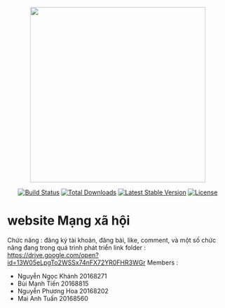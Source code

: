 <p align="center"><img src="https://res.cloudinary.com/dtfbvvkyp/image/upload/v1566331377/laravel-logolockup-cmyk-red.svg" width="400"></p>

<p align="center">
<a href="https://travis-ci.org/laravel/framework"><img src="https://travis-ci.org/laravel/framework.svg" alt="Build Status"></a>
<a href="https://packagist.org/packages/laravel/framework"><img src="https://poser.pugx.org/laravel/framework/d/total.svg" alt="Total Downloads"></a>
<a href="https://packagist.org/packages/laravel/framework"><img src="https://poser.pugx.org/laravel/framework/v/stable.svg" alt="Latest Stable Version"></a>
<a href="https://packagist.org/packages/laravel/framework"><img src="https://poser.pugx.org/laravel/framework/license.svg" alt="License"></a>
</p>

# website Mạng xã hội
Chức năng : đăng ký tài khoản, đăng bài, like, comment, và một số chức năng đang trong quá trình phát triển
link folder : https://drive.google.com/open?id=13W05eLpgTo2WSSx74nFX72YR0FHR3WGr
Members : 
- Nguyễn Ngọc Khánh 		20168271
- Bùi Mạnh Tiến			20168815
- Nguyễn Phương Hoa		20168202
- Mai Anh Tuấn			20168560

